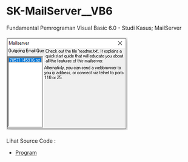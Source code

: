 # SK-MailServer__VB6
Fundamental Pemrograman Visual Basic 6.0 - Studi Kasus; MailServer<br><br>
<img src="https://github.com/RizkyKhapidsyah/SK-MailServer__VB6/blob/main/result/001.PNG"><br><br>
Lihat Source Code : <br>
- <a href="https://github.com/RizkyKhapidsyah/SK-MailServer__VB6">Program</a>
